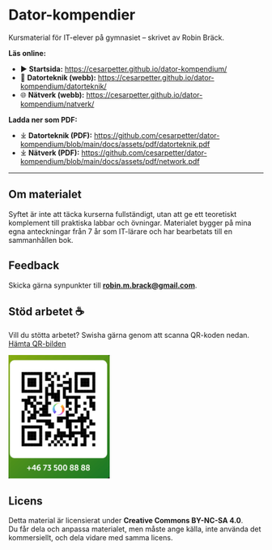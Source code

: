 # Dator-kompendier

Kursmaterial för IT-elever på gymnasiet – skrivet av Robin Bräck.

**Läs online:**
- ▶️ **Startsida:** https://cesarpetter.github.io/dator-kompendium/
- 📘 **Datorteknik (webb):** https://cesarpetter.github.io/dator-kompendium/datorteknik/
- 🌐 **Nätverk (webb):** https://cesarpetter.github.io/dator-kompendium/natverk/

**Ladda ner som PDF:**
- ⤓ **Datorteknik (PDF):** https://github.com/cesarpetter/dator-kompendium/blob/main/docs/assets/pdf/datorteknik.pdf
- ⤓ **Nätverk (PDF):** https://github.com/cesarpetter/dator-kompendium/blob/main/docs/assets/pdf/network.pdf

---

## Om materialet
Syftet är inte att täcka kurserna fullständigt, utan att ge ett teoretiskt komplement till praktiska labbar och övningar. Materialet bygger på mina egna anteckningar från 7 år som IT-lärare och har bearbetats till en sammanhållen bok.

## Feedback
Skicka gärna synpunkter till **robin.m.brack@gmail.com**.

## Stöd arbetet ☕
Vill du stötta arbetet? Swisha gärna genom att scanna QR-koden nedan.  
[Hämta QR-bilden](swish.png)

<img src="https://github.com/cesarpetter/dator-kompendium/blob/main/swish.png" width="200" />

## Licens
Detta material är licensierat under **Creative Commons BY-NC-SA 4.0**.  
Du får dela och anpassa materialet, men måste ange källa, inte använda det kommersiellt, och dela vidare med samma licens.
